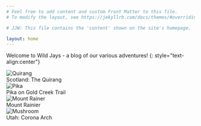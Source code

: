 ```yaml
---
# Feel free to add content and custom Front Matter to this file.
# To modify the layout, see https://jekyllrb.com/docs/themes/#overriding-theme-defaults

# JJW: This file contains the 'content' shown on the site's homepage.

layout: home
---
```

<link rel="stylesheet" href="{{ site.baseurl }}/post-styles.css">

Welcome to Wild Jays - a blog of our various adventures!
{: style="text-align:center"}

<div class="galleryouter4">
  <div class="galleryinner">
    <img src="{{ site.baseurl }}/assets/home/JJW_1537.jpg" alt="Quirang">
    <div class="description">Scotland: The Quirang</div>
  </div>
</div>
<div class="galleryouter4">
  <div class="galleryinner">
    <img src="{{ site.baseurl }}/assets/home/NZ7_1547.jpg" alt="Pika">
    <div class="description">Pika on Gold Creek Trail</div>
  </div>
</div>
<div class="galleryouter4">
  <div class="galleryinner">
    <img src="{{ site.baseurl }}/assets/home/NZ7_4192.jpg" alt="Mount Rainer">
    <div class="description">Mount Rainier</div>
  </div>
</div>
<div class="galleryouter4">
  <div class="galleryinner">
    <img src="{{ site.baseurl }}/assets/home/NZ7_7685.jpg" alt="Mushroom">
  </div>
    <div class="description">Utah: Corona Arch</div>
</div>
<div class="endgallery"></div>

<br>
